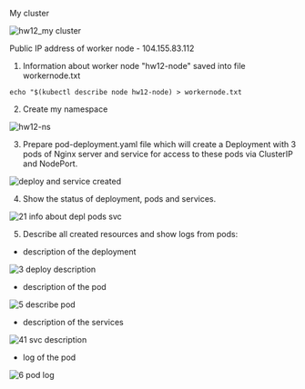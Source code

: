 
My cluster

![hw12_my cluster](https://user-images.githubusercontent.com/105345932/216848598-90adf86a-2bbc-4bda-9e3a-8fa193edbca6.png)

Public IP address of worker node - 104.155.83.112

1. Information about worker node "hw12-node" saved into file workernode.txt

```echo "$(kubectl describe node hw12-node) > workernode.txt```

2. Create my namespace

![hw12-ns](https://user-images.githubusercontent.com/105345932/216852602-8ab734e9-f4cb-41a3-815f-ca4f6508a3bb.png)

3. Prepare pod-deployment.yaml file which will create a Deployment with 3 pods of Nginx server and service for access to these pods via ClusterIP and NodePort. 

![deploy and service created](https://user-images.githubusercontent.com/105345932/217067934-c246703d-1a46-4654-98c2-197fe5ae5a9e.png)

4. Show the status of deployment, pods and services. 

![21 info about depl pods svc](https://user-images.githubusercontent.com/105345932/217071599-fed9e5c5-e808-41ba-90e8-e0f724018c0d.png)

5. Describe all created resources and show logs from pods:
 - description of the deployment
 
 ![3 deploy description](https://user-images.githubusercontent.com/105345932/217073702-a54d86b9-465a-4d36-ab03-6ca6b1ab6cb3.png)
 
 - description of the pod
 
 ![5 describe pod](https://user-images.githubusercontent.com/105345932/217074106-f608a76b-6677-426f-9e3c-42cde9c6c9b0.png)
 
 - description of the services

![41 svc description](https://user-images.githubusercontent.com/105345932/217079502-34a21d81-d605-4b42-87ba-27268aea5982.png)

- log of the pod

![6 pod log](https://user-images.githubusercontent.com/105345932/217081423-22c7a26c-2aa5-4fb6-950b-24dfadfed4a0.png)









